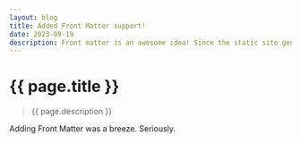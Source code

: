 ```yaml
---
layout: blog
title: Added Front Matter support!
date: 2023-09-19
description: Front matter is an awesome idea! Since the static site generator functionality of Poops is inspired by Jekyll and the genius of peeps that came up with the idea of front matter, I decided to add it to Poops as well. Made things super simple! And that's what Poops is all about. Making things simple.
---
```

# {{ page.title }}

> {{ page.description }}

Adding Front Matter was a breeze. Seriously.
